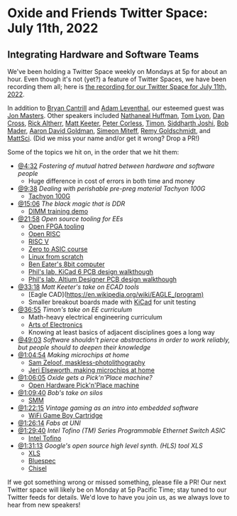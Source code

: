 # Oxide and Friends Twitter Space: July 11th, 2022

## Integrating Hardware and Software Teams

We've been holding a Twitter Space weekly on Mondays at 5p for about an hour.
Even though it's not (yet?) a feature of Twitter Spaces, we have been
recording them all; here is
[the recording for our Twitter Space for July 11th, 2022](https://youtu.be/jsdj8gqLRJc).

In addition to
[Bryan Cantrill](https://twitter.com/bcantrill) and
[Adam Leventhal](https://twitter.com/ahl),
our esteemed guest was
[Jon Masters](https://twitter.com/jonmasters).
Other speakers included
[Nathaneal Huffman](https://twitter.com/SyntheticGate),
[Tom Lyon](https://twitter.com/aka_pugs),
[Dan Cross](https://twitter.com/DanCrossNYC),
[Rick Altherr](https://twitter.com/mxshift),
[Matt Keeter](https://twitter.com/impraxical),
[Peter Corless](https://twitter.com/PeterCorless),
[Timon](https://twitter.com/timonsku),
[Siddharth Joshi](https://twitter.com/s14joshi),
[Bob Mader](https://twitter.com/c50bae86ae1b461),
[Aaron David Goldman](https://twitter.com/AaronDGoldman),
[Simeon Miteff](https://twitter.com/simeonmiteff),
[Remy Goldschmidt](https://twitter.com/taktoa1),
and [MattSci](https://twitter.com/MattSci2).
(Did we miss your name and/or get it wrong? Drop a PR!)

Some of the topics we hit on, in the order that we hit them:


- [@4:32](https://youtu.be/jsdj8gqLRJc?t=272)
  *Fostering of mutual hatred between hardware and software people*
  - Huge difference in cost of errors in both time and money
- [@9:38](https://youtu.be/jsdj8gqLRJc?t=578)
  *Dealing with perishable pre-preg material Tachyon 100G*
  - [Tachyon 100G](https://www.isola-group.com/wp-content/uploads/data-sheets/tachyon-100g-laminate-and-prepreg.pdf?t=2116403728)
- [@15:06](https://youtu.be/jsdj8gqLRJc?t=906)
  *The black magic that is DDR*
  - [DIMM training demo](https://www.youtube.com/watch?v=K5nKFwmv-rk)
- [@21:58](https://youtu.be/jsdj8gqLRJc?t=1318)
  *Open source tooling for EEs*
  - [Open FPGA tooling](https://github.com/YosysHQ/oss-cad-suite-build)
  - [Open RISC](https://openrisc.io/)
  - [RISC V](https://en.wikipedia.org/wiki/RISC-V)
  - [Zero to ASIC course](https://www.zerotoasiccourse.com/matt_venn/)
  - [Linux from scratch](https://www.linuxfromscratch.org/)
  - [Ben Eater's 8bit computer](https://eater.net/8bit/)
  - [Phil's lab, KiCad 6 PCB design walkthough](https://www.youtube.com/watch?v=aVUqaB0IMh4)
  - [Phil's lab, Altium Designer PCB design walkthough](https://www.youtube.com/watch?v=PMEpQZ90f34)
- [@33:18](https://youtu.be/jsdj8gqLRJc?t=1998)
  *Matt Keeter's take on ECAD tools*
  - [Eagle CAD](https://en.wikipedia.org/wiki/EAGLE_(program)
  - Smaller breakout boards made with [KiCad](https://www.kicad.org/) for unit testing
- [@36:55](https://youtu.be/jsdj8gqLRJc?t=2215)
  *Timon's take on EE curriculum*
  - Math-heavy electrical engineering curriculum
  - [Arts of Electronics](https://en.wikipedia.org/wiki/The_Art_of_Electronics)
  - Knowing at least basics of adjacent disciplines goes a long way
- [@49:03](https://youtu.be/jsdj8gqLRJc?t=2943)
  *Software shouldn't pierce abstractions in order to work reliably, but people should to deepen their knowledge*
- [@1:04:54](https://youtu.be/jsdj8gqLRJc?t=3894)
  *Making microchips at home*
  - [Sam Zeloof, maskless-photolithography](http://sam.zeloof.xyz/maskless-photolithography/)
  - [Jeri Elseworth, making microchips at home](https://www.youtube.com/watch?v=PdcKwOo7dmM)
- [@1:06:05](https://youtu.be/jsdj8gqLRJc?t=3965)
  *Oxide gets a Pick'n'Place machine?*
  - [Open Hardware Pick'n'Place machine](https://opulo.io/)
- [@1:09:40](https://youtu.be/jsdj8gqLRJc?t=4180)
  *Bob's take on silos*
  - [SMM](https://en.wikipedia.org/wiki/System_Management_Mode)
- [@1:22:15](https://youtu.be/jsdj8gqLRJc?t=4935)
  *Vintage gaming as an intro into embedded software*
  - [WiFi Game Boy Cartridge](https://www.youtube.com/watch?v=QS4fzElm8zk)
- [@1:26:14](https://youtu.be/jsdj8gqLRJc?t=5174)
  *Fabs at UNI*
- [@1:29:40](https://youtu.be/jsdj8gqLRJc?t=5380)
  *Intel Tofino (TM) Series Programmable Ethernet Switch ASIC*
  - [Intel Tofino](https://www.intel.com/content/www/us/en/products/network-io/programmable-ethernet-switch/tofino-series.html)
- [@1:31:13](https://youtu.be/jsdj8gqLRJc?t=5473)
  *Google's open source high level synth. (HLS) tool XLS*
  - [XLS](https://github.com/google/xls)
  - [Bluespec](https://bluespec.com/)
  - [Chisel](https://www.chisel-lang.org/)


If we got something wrong or missed something, please file a PR!
Our next Twitter space will likely be on Monday at 5p Pacific Time; stay tuned
to our Twitter feeds for details.  We'd love to have you join us, as we
always love to hear from new speakers!

